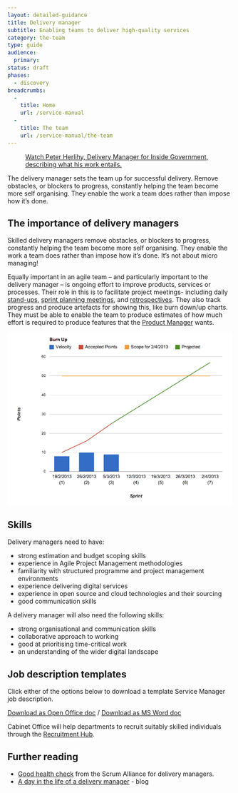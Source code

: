 ```yaml
---
layout: detailed-guidance
title: Delivery manager
subtitle: Enabling teams to deliver high-quality services
category: the-team
type: guide
audience:
  primary:
status: draft
phases:
  - discovery
breadcrumbs:
  -
    title: Home
    url: /service-manual
  -
    title: The team
    url: /service-manual/the-team
---
```


<figure class="media-player-wrapper video"><a href="https://www.youtube.com/watch?v=ipHEn97mws4">Watch Peter Herlihy, Delivery Manager for Inside Government, describing what his work entails.</a></figure>

The delivery manager sets the team up for successful delivery. Remove obstacles, or blockers to progress, constantly helping the team become more self organising. They enable the work a team does rather than impose how it’s done.

## The importance of delivery managers

Skilled delivery managers remove obstacles, or blockers to progress, constantly helping the team become more self organising. They enable the work a team does rather than impose how it’s done. It’s not about micro managing!

Equally important in an agile team – and particularly important to the delivery manager – is ongoing effort to improve products, services or processes. Their role in this is to facilitate project meetings- including daily [stand-ups](/service-manual/agile/features-of-agile.html), [sprint planning meetings](/service-manual/agile/features-of-agile.html), and [retrospectives](/service-manual/agile/running-retrospectives.html). They also track progress and produce artefacts for showing this, like burn down/up charts. They must be able to enable the team to produce estimates of how much effort is required to produce features that the [Product Manager](/service-manual/the-team/service-manager.html) wants.

![example burn-up chart](/service-manual/the-team/burn-up.png)

## Skills

Delivery managers need to have:

* strong estimation and budget scoping skills
* experience in Agile Project Management methodologies
* familiarity with structured programme and project management environments
* experience delivering digital services
* experience in open source and cloud technologies and their sourcing
* good communication skills

A delivery manager will also need the following skills:

* strong organisational and communication skills
* collaborative approach to working
* good at prioritising time-critical work
* an understanding of the wider digital landscape

## Job description templates

Click either of the options below to download a template Service Manager job description. 

[Download as Open Office doc](/service-manual/the-team/recruitment/DeliveryManager-generic.odt) / [Download as MS Word doc](/service-manual/the-team/recruitment/DeliveryManager-generic.docx) 

Cabinet Office will help departments to recruit suitably skilled individuals through the [Recruitment Hub](/service-manual/the-team/recruitment/hub.html).

## Further reading
* [Good health check](http://www.scrumalliance.org/articles/103-the-managers-role-in-agile) from the Scrum Alliance for delivery managers.
* [A day in the life of a delivery manager](http://digital.cabinetoffice.gov.uk/2012/12/12/a-day-in-the-life-of-a-delivery-manager/) - blog
